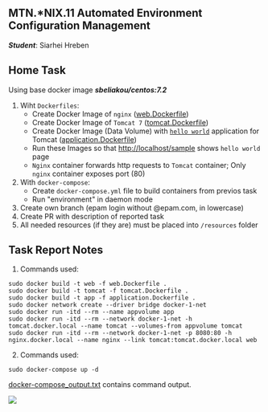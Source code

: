 MTN.*NIX.11 Automated Environment Configuration Management
---

***Student***: Siarhei Hreben

Home Task
---

Using base docker image ***sbeliakou/centos:7.2***

1. Wiht ```Dockerfiles```:
    - Create Docker Image of ```nginx``` ([web.Dockerfile](/web.Dockerfile))
    - Create Docker Image of ```Tomcat 7``` ([tomcat.Dockerfile](/tomcat.Dockerfile))
    - Create Docker Image (Data Volume) with [```hello world```](https://tomcat.apache.org/tomcat-7.0-doc/appdev/sample/sample.war) application for Tomcat ([application.Dockerfile](application.Dockerfile))
    - Run these Images so that [http://localhost/sample](http://localhost/sample) shows ```hello world``` page
    - ```Nginx``` container forwards http requests to ```Tomcat``` container; Only ```nginx``` container exposes port (80)
2. With ```docker-compose```:
    - Create ```docker-compose.yml``` file to build containers from previos task
    - Run "environment" in daemon mode
3. Create own branch (epam login without @epam.com, in lowercase)
4. Create PR with description of reported task
6. All needed resources (if they are) must be placed into ```/resources``` folder

Task Report Notes
---
1. Commands used:

```
sudo docker build -t web -f web.Dockerfile .
sudo docker build -t tomcat -f tomcat.Dockerfile .
sudo docker build -t app -f application.Dockerfile .
sudo docker network create --driver bridge docker-1-net
sudo docker run -itd --rm --name appvolume app
sudo docker run -itd --rm --network docker-1-net -h tomcat.docker.local --name tomcat --volumes-from appvolume tomcat
sudo docker run -itd --rm --network docker-1-net -p 8080:80 -h nginx.docker.local --name nginx --link tomcat:tomcat.docker.local web
```
2. Commands used:
```
sudo docker-compose up -d

```

[docker-compose_output.txt](https://github.com/MNTLab/docker/blob/docker-1/siarhei_hreben/docker-compose_output.txt) contains command output.


![](https://github.com/MNTLab/docker/blob/docker-1/siarhei_hreben/sample_app.png)
